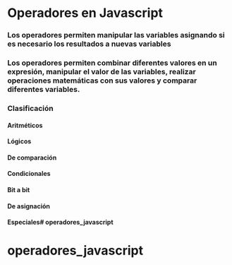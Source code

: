 # Operadores en Javascript

### Los operadores permiten manipular las variables asignando si es necesario los resultados a nuevas variables

### Los operadores permiten combinar diferentes valores en un expresión, manipular el valor de las variables, realizar operaciones matemáticas con sus valores y comparar diferentes variables.

### Clasificación
#### Aritméticos
#### Lógicos
#### De comparación 
#### Condicionales
#### Bit a bit
#### De asignación 
#### Especiales# operadores_javascript
# operadores_javascript
